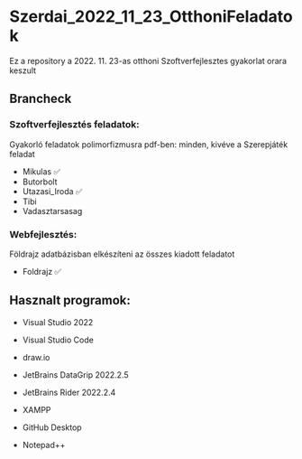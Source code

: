 # Szerdai_2022_11_23_OtthoniFeladatok

Ez a repository a 2022. 11. 23-as otthoni Szoftverfejlesztes gyakorlat orara keszult

## Brancheck

### Szoftverfejlesztés feladatok:

Gyakorló feladatok polimorfizmusra pdf-ben: minden, kivéve a Szerepjáték feladat

* Mikulas ✅
* Butorbolt
* Utazasi_Iroda ✅
* Tibi
* Vadasztarsasag

### Webfejlesztés:

Földrajz adatbázisban elkészíteni az összes kiadott feladatot

* Foldrajz ✅

## Hasznalt programok:

* Visual Studio 2022
* Visual Studio Code

* draw.io
* JetBrains DataGrip 2022.2.5

* JetBrains Rider 2022.2.4
* XAMPP

* GitHub Desktop
* Notepad++


      
